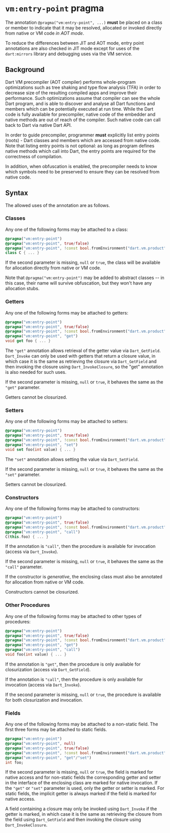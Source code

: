 # `vm:entry-point` pragma

The annotation `@pragma("vm:entry-point", ...)` **must** be placed on a class or
member to indicate that it may be resolved, allocated or invoked directly from
native or VM code _in AOT mode_.

To reduce the differences between JIT and AOT mode, entry point annotations are
also checked in JIT mode except for uses of the `dart:mirrors` library and
debugging uses via the VM service.

## Background

Dart VM precompiler (AOT compiler) performs whole-program optimizations such as
tree shaking and type flow analysis (TFA) in order to decrease size of the
resulting compiled apps and improve their performance. Such optimizations
assume that compiler can see the whole Dart program, and is able to discover
and analyse all Dart functions and members which can be potentially executed at
run time. While the Dart code is fully available for precompiler, native code
of the embedder and native methods are out of reach of the compiler. Such
native code can call back to Dart via native Dart API.

In order to guide precompiler, programmer **must** explicitly list entry points
(roots) - Dart classes and members which are accessed from native code. Note
that listing entry points is not optional: as long as program defines native
methods which call into Dart, the entry points are required for the correctness
of compilation.

In addition, when obfuscation is enabled, the precompiler needs to know which
symbols need to be preserved to ensure they can be resolved from native code.

## Syntax

The allowed uses of the annotation are as follows.

### Classes

Any one of the following forms may be attached to a class:

```dart
@pragma("vm:entry-point")
@pragma("vm:entry-point", true/false)
@pragma("vm:entry-point", !const bool.fromEnvironment("dart.vm.product"))
class C { ... }
```

If the second parameter is missing, `null` or `true`, the class will be
available for allocation directly from native or VM code.

Note that `@pragma("vm:entry-point")` may be added to abstract classes -- in
this case, their name will survive obfuscation, but they won't have any
allocation stubs.

### Getters

Any one of the following forms may be attached to getters:

```dart
@pragma("vm:entry-point")
@pragma("vm:entry-point", true/false)
@pragma("vm:entry-point", !const bool.fromEnvironment("dart.vm.product"))
@pragma("vm:entry-point", "get")
void get foo { ... }
```

The `"get"` annotation allows retrieval of the getter value via
`Dart_GetField`. `Dart_Invoke` can only be used with getters that return a
closure value, in which case it is the same as retrieving the closure via
`Dart_GetField` and then invoking the closure using `Dart_InvokeClosure`, so
the "get" annotation is also needed for such uses.

If the second parameter is missing, `null` or `true`, it behaves the same
as the `"get"` parameter.

Getters cannot be closurized.

### Setters

Any one of the following forms may be attached to setters:

```dart
@pragma("vm:entry-point")
@pragma("vm:entry-point", true/false)
@pragma("vm:entry-point", !const bool.fromEnvironment("dart.vm.product"))
@pragma("vm:entry-point", "set")
void set foo(int value) { ... }
```

The `"set"` annotation allows setting the value via `Dart_SetField`.

If the second parameter is missing, `null` or `true`, it behaves the same
as the `"set"` parameter.

Setters cannot be closurized.

### Constructors

Any one of the following forms may be attached to constructors:

```dart
@pragma("vm:entry-point")
@pragma("vm:entry-point", true/false)
@pragma("vm:entry-point", !const bool.fromEnvironment("dart.vm.product"))
@pragma("vm:entry-point", "call")
C(this.foo) { ... }
```

If the annotation is `"call"`, then the procedure is available for invocation
(access via `Dart_Invoke`).

If the second parameter is missing, `null` or `true`, it behaves the same
as the `"call"` parameter.

If the constructor is _generative_, the enclosing class must also be annotated
for allocation from native or VM code.

Constructors cannot be closurized.

### Other Procedures

Any one of the following forms may be attached to other types of procedures:

```dart
@pragma("vm:entry-point")
@pragma("vm:entry-point", true/false)
@pragma("vm:entry-point", !const bool.fromEnvironment("dart.vm.product"))
@pragma("vm:entry-point", "get")
@pragma("vm:entry-point", "call")
void foo(int value) { ... }
```

If the annotation is `"get"`, then the procedure is only available for
closurization (access via `Dart_GetField`).

If the annotation is `"call"`, then the procedure is only available for
invocation (access via `Dart_Invoke`).

If the second parameter is missing, `null` or `true`, the procedure is available
for both closurization and invocation.

### Fields

Any one of the following forms may be attached to a non-static field. The first
three forms may be attached to static fields.

```dart
@pragma("vm:entry-point")
@pragma("vm:entry-point", null)
@pragma("vm:entry-point", true/false)
@pragma("vm:entry-point", !const bool.fromEnvironment("dart.vm.product"))
@pragma("vm:entry-point", "get"/"set")
int foo;
```

If the second parameter is missing, `null` or `true`, the field is marked for
native access and for non-static fields the corresponding getter and setter in
the interface of the enclosing class are marked for native invocation. If the
`"get"` or `"set"` parameter is used, only the getter or setter is marked. For
static fields, the implicit getter is always marked if the field is marked
for native access.

A field containing a closure may only be invoked using `Dart_Invoke` if the
getter is marked, in which case it is the same as retrieving the closure from
the field using `Dart_GetField` and then invoking the closure using
`Dart_InvokeClosure`.

